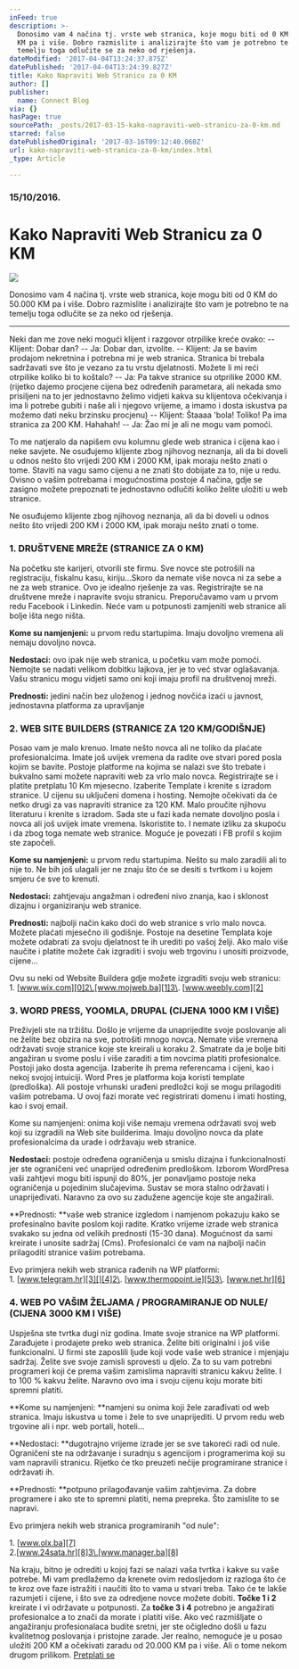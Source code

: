 ```yaml
---
inFeed: true
description: >-
  Donosimo vam 4 načina tj. vrste web stranica, koje mogu biti od 0 KM do 50.000
  KM pa i više. Dobro razmislite i analizirajte što vam je potrebno te na
  temelju toga odlučite se za neko od rješenja.
dateModified: '2017-04-04T13:24:37.875Z'
datePublished: '2017-04-04T13:24:39.827Z'
title: Kako Napraviti Web Stranicu za 0 KM
author: []
publisher:
  name: Connect Blog
via: {}
hasPage: true
sourcePath: _posts/2017-03-15-kako-napraviti-web-stranicu-za-0-km.md
starred: false
datePublishedOriginal: '2017-03-16T09:12:40.060Z'
url: kako-napraviti-web-stranicu-za-0-km/index.html
_type: Article

---
```

### 15/10/2016\.

# Kako Napraviti Web Stranicu za 0 KM
![](https://the-grid-user-content.s3-us-west-2.amazonaws.com/1ade95c1-08bc-4b6f-87f1-719ef22a076a.jpg)

Donosimo vam 4 načina tj. vrste web stranica, koje mogu biti od 0 KM do 50.000 KM pa i više. Dobro razmislite i analizirajte što vam je potrebno te na temelju toga odlučite se za neko od rješenja.

---

Neki dan me zove neki mogući klijent i razgovor otrpilike kreće ovako: -- Klijent: Dobar dan? -- Ja: Dobar dan, izvolite. -- Klijent: Ja se bavim prodajom nekretnina i potrebna mi je web stranica. Stranica bi trebala sadržavati sve što je vezano za tu vrstu djelatnosti. Možete li mi reći otrpilike koliko bi to koštalo? -- Ja: Pa takve stranice su otprilike 2000 KM. (rijetko dajemo procjene cijena bez određenih parametara, ali nekada smo prisiljeni na to jer jednostavno želimo vidjeti kakva su klijentova očekivanja i ima li potrebe gubiti i naše ali i njegovo vrijeme, a imamo i dosta iskustva pa možemo dati neku brzinsku procjenu) -- Klijent: Štaaaa 'bola! Toliko! Pa ima stranica za 200 KM. Hahahah! -- Ja: Žao mi je ali ne mogu vam pomoći.

To me natjeralo da napišem ovu kolumnu glede web stranica i cijena kao i neke savjete. Ne osuđujemo klijente zbog njihovog neznanja, ali da bi doveli u odnos nešto što vrijedi 200 KM i 2000 KM, ipak moraju nešto znati o tome. Staviti na vagu samo cijenu a ne znati što dobijate za to, nije u redu. Ovisno o vašim potrebama i mogućnostima postoje 4 načina, gdje se zasigno možete prepoznati te jednostavno odlučiti koliko želite uložiti u web stranice.

Ne osuđujemo klijente zbog njihovog neznanja, ali da bi doveli u odnos nešto što vrijedi 200 KM i 2000 KM, ipak moraju nešto znati o tome.

### **1\. DRUŠTVENE MREŽE (STRANICE ZA 0 KM)**

Na početku ste karijeri, otvorili ste firmu. Sve novce ste potrošili na registraciju, fiskalnu kasu, kiriju...Skoro da nemate više novca ni za sebe a ne za web stranice. Ovo je idealno rješenje za vas. Registrirajte se na društvene mreže i napravite svoju stranicu. Preporučavamo vam u prvom redu Facebook i Linkedin. Neće vam u potpunosti zamjeniti web stranice ali bolje išta nego ništa.

**Kome su namjenjeni:** u prvom redu startupima. Imaju dovoljno vremena ali nemaju dovoljno novca.

**Nedostaci:** ovo ipak nije web stranica, u početku vam može pomoći. Nemojte se nadati velikom dobitku lajkova, jer je to već stvar oglašavanja. Vašu stranicu mogu vidjeti samo oni koji imaju profil na društvenoj mreži.

**Prednosti:** jedini način bez uloženog i jednog novčića izaći u javnost, jednostavna platforma za upravljanje

### **2\. WEB SITE BUILDERS (STRANICE ZA 120 KM/GODIŠNJE)**

Posao vam je malo krenuo. Imate nešto novca ali ne toliko da plaćate profesionalcima. Imate još uvijek vremena da radite ove stvari pored posla kojim se bavite. Postoje platforme na kojima se nalazi sve što trebate i bukvalno sami možete napraviti web za vrlo malo novca. Registrirajte se i platite pretplatu 10 Km mjesecno. Izaberite Template i krenite s izradom stranice. U cijenu su uključeni domena i hosting. Nemojte očekivati da će netko drugi za vas napraviti stranice za 120 KM. Malo proučite njihovu literaturu i krenite s izradom. Sada ste u fazi kada nemate dovoljno posla i novca ali još uvijek imate vremena. Iskoristite to. I nemate izliku za skupoću i da zbog toga nemate web stranice. Moguće je povezati i FB profil s kojim ste započeli.

**Kome su namjenjeni:** u prvom redu startupima. Nešto su malo zaradili ali to nije to. Ne bih još ulagali jer ne znaju što će se desiti s tvrtkom i u kojem smjeru će sve to krenuti.

**Nedostaci:** zahtjevaju angažman i određeni nivo znanja, kao i sklonost dizajnu i organiziranju web stranice.

**Prednosti:** najbolji način kako doći do web stranice s vrlo malo novca. Možete plaćati mjesečno ili godišnje. Postoje na desetine Templata koje možete odabrati za svoju djelatnost te ih urediti po vašoj želji. Ako malo više naučite i platite možete čak izgraditi i svoju web trgovinu i unositi proizvode, cijene...

Ovu su neki od Website Buildera gdje možete izgraditi svoju web stranicu:  
1\. [www.wix.com][0]2\.[www.mojweb.ba][1]3\. [www.weebly.com][2]

### **3\. WORD PRESS, YOOMLA, DRUPAL (CIJENA 1000 KM I VIŠE)**

Preživjeli ste na tržištu. Došlo je vrijeme da unaprijedite svoje poslovanje ali ne želite bez obzira na sve, potrošiti mnogo novca. Nemate više vremena održavati svoje stranice koje ste kreirali u koraku 2\. Smatrate da je bolje biti angažiran u svome poslu i više zaraditi a tim novcima platiti profesionalce. Postoji jako dosta agencija. Izaberite ih prema referencama i cijeni, kao i nekoj svojoj intuiciji. Word Pres je platforma koja koristi template (predloška). Ali postoje vrhunski urađeni predložci koji se mogu prilagoditi vašim potrebama. U ovoj fazi morate već registrirati domenu i imati hosting, kao i svoj email.

Kome su namjenjeni: onima koji više nemaju vremena održavati svoj web koji su izgradili na Web site builderima. Imaju dovoljno novca da plate profesionalcima da urade i održavaju web stranice.

**Nedostaci:** postoje određena ograničenja u smislu dizajna i funkcionalnosti jer ste ograničeni već unaprijed određenim predloškom. Izborom WordPresa vaši zahtjevi mogu biti ispunji do 80%, jer ponavljamo postoje neka ograničenja u pojedinim slučajevima. Sustav se mora stalno održavati i unaprijeđivati. Naravno za ovo su zadužene agencije koje ste angažirali.

**Prednosti: **vaše web stranice izgledom i namjenom pokazuju kako se profesinalno bavite poslom koji radite. Kratko vrijeme izrade web stranica svakako su jedna od velikih prednosti (15-30 dana). Mogućnost da sami kreirate i unosite sadržaj (Cms). Profesionalci će vam na najbolji način prilagoditi stranice vašim potrebama.

Evo primjera nekih web stranica rađenih na WP platformi:  
1\. [www.telegram.hr][3][][4]2\. [www.thermopoint.ie][5]3\. [www.net.hr][6]

### 4\. WEB PO VAŠIM ŽELJAMA / PROGRAMIRANJE OD NULE/ (CIJENA 3000 KM I VIŠE)

Uspješna ste tvrtka dugi niz godina. Imate svoje stranice na WP platformi. Zarađujete i prodajete preko web stranica. Želite biti originalni i još više funkcionalni. U firmi ste zaposlili ljude koji vode vaše web stranice i mjenjaju sadržaj. Želite sve svoje zamisli sprovesti u djelo. Za to su vam potrebni programeri koji će prema vašim zamislima napraviti stranicu kakvu želite. I to 100 % kakvu želite. Naravno ovo ima i svoju cijenu koju morate biti spremni platiti.

**Kome su namjenjeni: **namjeni su onima koji žele zarađivati od web stranica. Imaju iskustva u tome i žele to sve unaprijediti. U prvom redu web trgovine ali i npr. web portali, hoteli...

**Nedostaci: **dugotrajno vrijeme izrade jer se sve takoreći radi od nule. Ograničeni ste na održavanje i suradnju s agencijom i programerima koji su vam napravili stranicu. Rijetko će tko preuzeti nečije programirane stranice i održavati ih.

**Prednosti: **potpuno prilagođavanje vašim zahtjevima. Za dobre programere i ako ste to spremni platiti, nema prepreka. Što zamislite to se napravi.

Evo primjera nekih web stranica programiranih "od nule":

1\. [www.olx.ba][7]  
2\.[www.24sata.hr][8]3\.[www.manager.ba][8]

Na kraju, bitno je odrediti u kojoj fazi se nalazi vaša tvrtka i kakve su vaše potrebe. Mi vam predlažemo da krenete ovim redosljedom iz razloga što će te kroz ove faze istražiti i naučiti što to vama u stvari treba. Tako će te lakše razumjeti i cijene, i što sve za odredjene novce možete dobiti. **Točke 1 i 2** kreirate i vi održavate u potpunosti. Za **točke 3 i 4** potrebno je angažirati profesionalce a to znači da morate i platiti više. Ako već razmišljate o angažiranju profesionalaca budite sretni, jer ste očigledno došli u fazu kvalitetnog poslovanja i pristojne zarade. Jer realno, nemoguće je u posao uložiti 200 KM a očekivati zaradu od 20.000 KM pa i više. Ali o tome nekom drugom prilikom.
[Pretplati se][9]

[0]: http://www.wix.com/
[1]: http://mojweb.ba/
[2]: http://www.weebly.com/
[3]: http://www.telegram.hr/
[4]: http://www.alupoint.no/
[5]: http://thermopoint.ie/
[6]: http://net.hr/
[7]: http://www.olx.ba/
[8]: http://manager.ba/
[9]: http://www.subscribepage.com/b8c7z2